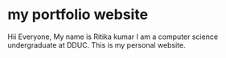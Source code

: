 # my portfolio website

Hii Everyone,
My name is Ritika kumar 
I am a computer science undergraduate at DDUC.
This is my personal website.
